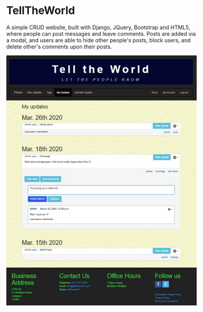 # TellTheWorld
A simple CRUD website, built with Django, JQuery, Bootstrap and HTML5, where people can post messages and leave comments. Posts are added via a modal, and users are able to hide other people's posts, block users, and delete other's comments upon their posts.

![alt text](ttw_1.jpg)
